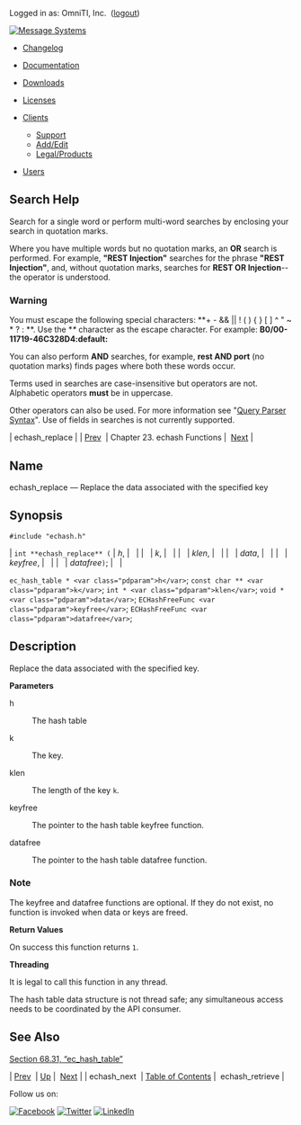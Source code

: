 Logged in as: OmniTI, Inc.  ([logout](https://support.messagesystems.com/logout.php))

[![Message Systems](https://support.messagesystems.com/images/ms-white205.png)](https://support.messagesystems.com/start.php) 

*   [Changelog](https://support.messagesystems.com/start.php?show=changelog)
*   [Documentation](https://support.messagesystems.com/docs/)
*   [Downloads](https://support.messagesystems.com/start.php)

*   [Licenses](https://support.messagesystems.com/license_summary.php)
*   <a href="">Clients</a>
    *   [Support](https://support.messagesystems.com/cs.php)
    *   [Add/Edit](https://support.messagesystems.com/edit_client.php)
    *   [Legal/Products](https://support.messagesystems.com/edit_products.php)
*   [Users](https://support.messagesystems.com/edit_customer.php)

## Search Help

Search for a single word or perform multi-word searches by enclosing your search in quotation marks.

Where you have multiple words but no quotation marks, an **OR** search is performed. For example, **"REST Injection"** searches for the phrase **"REST Injection"**, and, without quotation marks, searches for **REST OR Injection**--the operator is understood.

### Warning

You must escape the following special characters: **+ - && || ! ( ) { } [ ] ^ " ~ * ? : \**. Use the **\** character as the escape character. For example: **B0/00-11719-46C328D4\:default\:**

You can also perform **AND** searches, for example, **rest AND port** (no quotation marks) finds pages where both these words occur.

Terms used in searches are case-insensitive but operators are not. Alphabetic operators **must** be in uppercase.

Other operators can also be used. For more information see "[Query Parser Syntax](https://lucene.apache.org/core/old_versioned_docs/versions/3_0_0/queryparsersyntax.html)". Use of fields in searches is not currently supported.

| echash_replace |
| [Prev](apis.echash_next.php)  | Chapter 23. echash Functions |  [Next](apis.echash_retrieve.php) |

<a name="apis.echash_replace"></a>
## Name

echash_replace — Replace the data associated with the specified key

## Synopsis

`#include "echash.h"`

| `int **echash_replace** (` | <var class="pdparam">h</var>, |   |
|   | <var class="pdparam">k</var>, |   |
|   | <var class="pdparam">klen</var>, |   |
|   | <var class="pdparam">data</var>, |   |
|   | <var class="pdparam">keyfree</var>, |   |
|   | <var class="pdparam">datafree</var>`)`; |   |

`ec_hash_table * <var class="pdparam">h</var>`;
`const char ** <var class="pdparam">k</var>`;
`int * <var class="pdparam">klen</var>`;
`void * <var class="pdparam">data</var>`;
`ECHashFreeFunc <var class="pdparam">keyfree</var>`;
`ECHashFreeFunc <var class="pdparam">datafree</var>`;<a name="idp23858032"></a>
## Description

Replace the data associated with the specified key.

**Parameters**

<dl class="variablelist">

<dt>h</dt>

<dd>

The hash table

</dd>

<dt>k</dt>

<dd>

The key.

</dd>

<dt>klen</dt>

<dd>

The length of the key `k`.

</dd>

<dt>keyfree</dt>

<dd>

The pointer to the hash table keyfree function.

</dd>

<dt>datafree</dt>

<dd>

The pointer to the hash table datafree function.

</dd>

</dl>

### Note

The keyfree and datafree functions are optional. If they do not exist, no function is invoked when data or keys are freed.

**Return Values**

On success this function returns `1`.

**Threading**

It is legal to call this function in any thread.

The hash table data structure is not thread safe; any simultaneous access needs to be coordinated by the API consumer.

<a name="idp23874176"></a>
## See Also

[Section 68.31, “ec_hash_table”](structs.ec_hash_table.php "68.31. ec_hash_table")

| [Prev](apis.echash_next.php)  | [Up](echash.php) |  [Next](apis.echash_retrieve.php) |
| echash_next  | [Table of Contents](index.php) |  echash_retrieve |

Follow us on:

[![Facebook](https://support.messagesystems.com/images/icon-facebook.png)](http://www.facebook.com/messagesystems) [![Twitter](https://support.messagesystems.com/images/icon-twitter.png)](http://twitter.com/#!/MessageSystems) [![LinkedIn](https://support.messagesystems.com/images/icon-linkedin.png)](http://www.linkedin.com/company/message-systems)